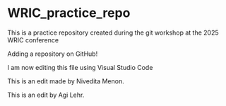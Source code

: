 # WRIC_practice_repo
This is a practice repository created during the git workshop at the 2025 WRIC conference

Adding a repository on GitHub!

I am now editing this file using Visual Studio Code

This is an edit made by Nivedita Menon.

This is an edit by Agi Lehr.